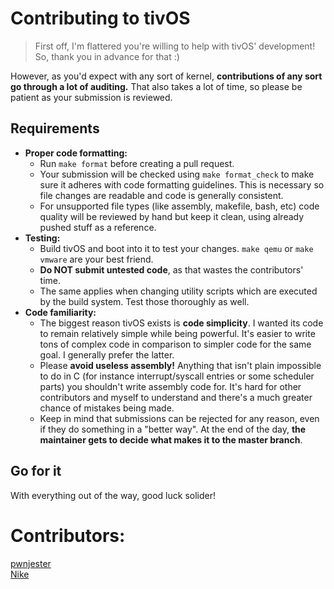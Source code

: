 # Contributing to tivOS
> First off, I'm flattered you're willing to help with tivOS' development! So, thank you in advance for that :)

However, as you'd expect with any sort of kernel, **contributions of any sort go through a lot of auditing.** That also takes a lot of time, so please be patient as your submission is reviewed.

## Requirements
- **Proper code formatting:** 
  - Run `make format` before creating a pull request. 
  - Your submission will be checked using `make format_check` to make sure it adheres with code formatting guidelines. This is necessary so file changes are readable and code is generally consistent. 
  - For unsupported file types (like assembly, makefile, bash, etc) code quality will be reviewed by hand but keep it clean, using already pushed stuff as a reference.
- **Testing:**
  - Build tivOS and boot into it to test your changes. `make qemu` or `make vmware` are your best friend.
  - **Do NOT submit untested code**, as that wastes the contributors' time.
  - The same applies when changing utility scripts which are executed by the build system. Test those thoroughly as well.
- **Code familiarity:**
  - The biggest reason tivOS exists is **code simplicity**. I wanted its code to remain relatively simple while being powerful. It's easier to write tons of complex code in comparison to simpler code for the same goal. I generally prefer the latter.
  - Please **avoid useless assembly!** Anything that isn't plain impossible to do in C (for instance interrupt/syscall entries or some scheduler parts) you shouldn't write assembly code for. It's hard for other contributors and myself to understand and there's a much greater chance of mistakes being made.
  - Keep in mind that submissions can be rejected for any reason, even if they do something in a "better way". At the end of the day, **the maintainer gets to decide what makes it to the master branch**.

## Go for it
With everything out of the way, good luck solider!

# Contributors:
[pwnjester](https://www.github.com/pwnjester)  
[Nike](https://www.github.com/N1ke-t4)
